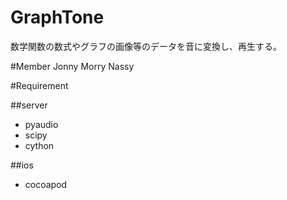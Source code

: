 # GraphTone
数学関数の数式やグラフの画像等のデータを音に変換し、再生する。

#Member
Jonny
Morry
Nassy

#Requirement

##server
* pyaudio
* scipy
* cython

##ios
* cocoapod
